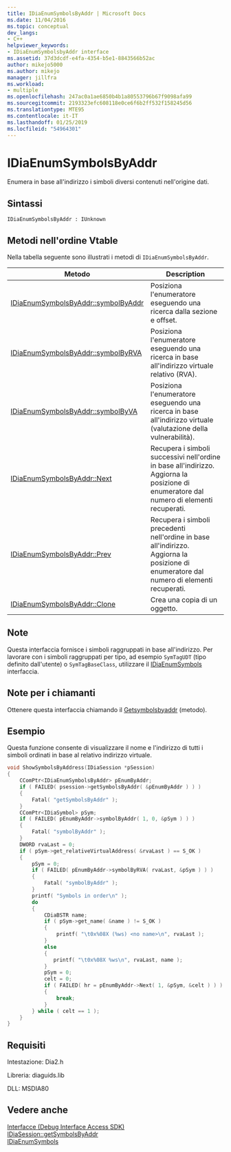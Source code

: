 ```yaml
---
title: IDiaEnumSymbolsByAddr | Microsoft Docs
ms.date: 11/04/2016
ms.topic: conceptual
dev_langs:
- C++
helpviewer_keywords:
- IDiaEnumSymbolsbyAddr interface
ms.assetid: 37d3dcdf-e4fa-4354-b5e1-8843566b52ac
author: mikejo5000
ms.author: mikejo
manager: jillfra
ms.workload:
- multiple
ms.openlocfilehash: 247ac0a1ae6850b4b1a80553796b67f9098afa99
ms.sourcegitcommit: 2193323efc608118e0ce6f6b2ff532f158245d56
ms.translationtype: MTE95
ms.contentlocale: it-IT
ms.lasthandoff: 01/25/2019
ms.locfileid: "54964301"
---
```

# <a name="idiaenumsymbolsbyaddr"></a>IDiaEnumSymbolsByAddr
Enumera in base all'indirizzo i simboli diversi contenuti nell'origine dati.  
  
## <a name="syntax"></a>Sintassi  
  
```  
IDiaEnumSymbolsByAddr : IUnknown  
```  
  
## <a name="methods-in-vtable-order"></a>Metodi nell'ordine Vtable  
 Nella tabella seguente sono illustrati i metodi di `IDiaEnumSymbolsByAddr`.  
  
|Metodo|Description|  
|------------|-----------------|  
|[IDiaEnumSymbolsByAddr::symbolByAddr](../../debugger/debug-interface-access/idiaenumsymbolsbyaddr-symbolbyaddr.md)|Posiziona l'enumeratore eseguendo una ricerca dalla sezione e offset.|  
|[IDiaEnumSymbolsByAddr::symbolByRVA](../../debugger/debug-interface-access/idiaenumsymbolsbyaddr-symbolbyrva.md)|Posiziona l'enumeratore eseguendo una ricerca in base all'indirizzo virtuale relativo (RVA).|  
|[IDiaEnumSymbolsByAddr::symbolByVA](../../debugger/debug-interface-access/idiaenumsymbolsbyaddr-symbolbyva.md)|Posiziona l'enumeratore eseguendo una ricerca in base all'indirizzo virtuale (valutazione della vulnerabilità).|  
|[IDiaEnumSymbolsByAddr::Next](../../debugger/debug-interface-access/idiaenumsymbolsbyaddr-next.md)|Recupera i simboli successivi nell'ordine in base all'indirizzo. Aggiorna la posizione di enumeratore dal numero di elementi recuperati.|  
|[IDiaEnumSymbolsByAddr::Prev](../../debugger/debug-interface-access/idiaenumsymbolsbyaddr-prev.md)|Recupera i simboli precedenti nell'ordine in base all'indirizzo. Aggiorna la posizione di enumeratore dal numero di elementi recuperati.|  
|[IDiaEnumSymbolsByAddr::Clone](../../debugger/debug-interface-access/idiaenumsymbolsbyaddr-clone.md)|Crea una copia di un oggetto.|  
  
## <a name="remarks"></a>Note  
 Questa interfaccia fornisce i simboli raggruppati in base all'indirizzo. Per lavorare con i simboli raggruppati per tipo, ad esempio `SymTagUDT` (tipo definito dall'utente) o `SymTagBaseClass`, utilizzare il [IDiaEnumSymbols](../../debugger/debug-interface-access/idiaenumsymbols.md) interfaccia.  
  
## <a name="notes-for-callers"></a>Note per i chiamanti  
 Ottenere questa interfaccia chiamando il [Getsymbolsbyaddr](../../debugger/debug-interface-access/idiasession-getsymbolsbyaddr.md) (metodo).  
  
## <a name="example"></a>Esempio  
 Questa funzione consente di visualizzare il nome e l'indirizzo di tutti i simboli ordinati in base al relativo indirizzo virtuale.  
  
```C++  
void ShowSymbolsByAddress(IDiaSession *pSession)  
{  
    CComPtr<IDiaEnumSymbolsByAddr> pEnumByAddr;  
    if ( FAILED( psession->getSymbolsByAddr( &pEnumByAddr ) ) )  
    {  
        Fatal( "getSymbolsByAddr" );  
    }  
    CComPtr<IDiaSymbol> pSym;  
    if ( FAILED( pEnumByAddr->symbolByAddr( 1, 0, &pSym ) ) )  
    {  
        Fatal( "symbolByAddr" );  
    }  
    DWORD rvaLast = 0;  
    if ( pSym->get_relativeVirtualAddress( &rvaLast ) == S_OK )  
    {  
        pSym = 0;  
        if ( FAILED( pEnumByAddr->symbolByRVA( rvaLast, &pSym ) ) )  
        {  
            Fatal( "symbolByAddr" );  
        }  
        printf( "Symbols in order\n" );  
        do  
        {   
            CDiaBSTR name;  
            if ( pSym->get_name( &name ) != S_OK )  
            {  
                printf( "\t0x%08X (%ws) <no name>\n", rvaLast );  
            }  
            else  
            {  
               printf( "\t0x%08X %ws\n", rvaLast, name );  
            }  
            pSym = 0;  
            celt = 0;  
            if ( FAILED( hr = pEnumByAddr->Next( 1, &pSym, &celt ) ) )  
            {  
                break;  
            }  
        } while ( celt == 1 );  
    }  
}  
```  
  
## <a name="requirements"></a>Requisiti  
 Intestazione: Dia2.h  
  
 Libreria: diaguids.lib  
  
 DLL: MSDIA80  
  
## <a name="see-also"></a>Vedere anche  
 [Interfacce (Debug Interface Access SDK)](../../debugger/debug-interface-access/interfaces-debug-interface-access-sdk.md)   
 [IDiaSession::getSymbolsByAddr](../../debugger/debug-interface-access/idiasession-getsymbolsbyaddr.md)   
 [IDiaEnumSymbols](../../debugger/debug-interface-access/idiaenumsymbols.md)